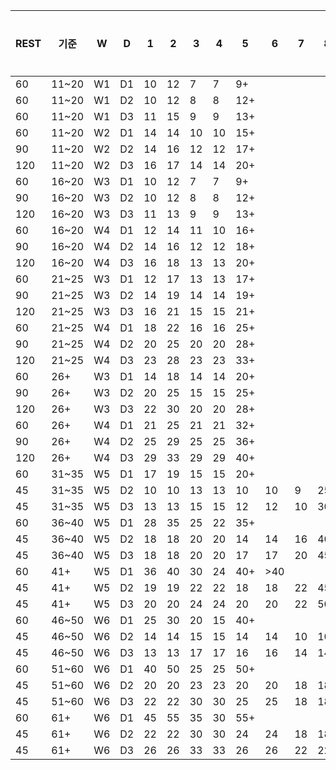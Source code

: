 |REST|기준|W|D|1|2|3|4|5|6|7|8|9|수행일자|
|--|--|--|--|--|--|--|--|--|--|--|--|--|--|
|60|11~20|W1|D1|10|12|7|7|9+||||||
|60|11~20|W1|D2|10|12|8|8|12+||||||
|60|11~20|W1|D3|11|15|9|9|13+||||||
|60|11~20|W2|D1|14|14|10|10|15+||||||
|90|11~20|W2|D2|14|16|12|12|17+||||||
|120|11~20|W2|D3|16|17|14|14|20+||||||
|60|16~20|W3|D1|10|12|7|7|9+||||||
|90|16~20|W3|D2|10|12|8|8|12+||||||
|120|16~20|W3|D3|11|13|9|9|13+||||||
|60|16~20|W4|D1|12|14|11|10|16+||||||
|90|16~20|W4|D2|14|16|12|12|18+||||||
|120|16~20|W4|D3|16|18|13|13|20+||||||
|60|21~25|W3|D1|12|17|13|13|17+||||||
|90|21~25|W3|D2|14|19|14|14|19+||||||
|120|21~25|W3|D3|16|21|15|15|21+||||||
|60|21~25|W4|D1|18|22|16|16|25+||||||
|90|21~25|W4|D2|20|25|20|20|28+||||||
|120|21~25|W4|D3|23|28|23|23|33+||||||
|60|26+|W3|D1|14|18|14|14|20+||||||
|90|26+|W3|D2|20|25|15|15|25+||||||
|120|26+|W3|D3|22|30|20|20|28+||||||
|60|26+|W4|D1|21|25|21|21|32+||||||
|90|26+|W4|D2|25|29|25|25|36+||||||
|120|26+|W4|D3|29|33|29|29|40+||||||
|60|31~35|W5|D1|17|19|15|15|20+||||||
|45|31~35|W5|D2|10|10|13|13|10|10|9|25+|||
|45|31~35|W5|D3|13|13|15|15|12|12|10|30+|||
|60|36~40|W5|D1|28|35|25|22|35+||||||
|45|36~40|W5|D2|18|18|20|20|14|14|16|40+|||
|45|36~40|W5|D3|18|18|20|20|17|17|20|45+|||
|60|41+|W5|D1|36|40|30|24|40+|>40|||||
|45|41+|W5|D2|19|19|22|22|18|18|22|45+|||
|45|41+|W5|D3|20|20|24|24|20|20|22|50+|||
|60|46~50|W6|D1|25|30|20|15|40+||||||
|45|46~50|W6|D2|14|14|15|15|14|14|10|10|44+||
|45|46~50|W6|D3|13|13|17|17|16|16|14|14|50+||
|60|51~60|W6|D1|40|50|25|25|50+||||||
|45|51~60|W6|D2|20|20|23|23|20|20|18|18|53+||
|45|51~60|W6|D3|22|22|30|30|25|25|18|18|55+||
|60|61+|W6|D1|45|55|35|30|55+||||||
|45|61+|W6|D2|22|22|30|30|24|24|18|18|58+||
|45|61+|W6|D3|26|26|33|33|26|26|22|22|60+||
